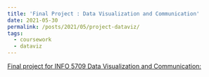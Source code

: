 ```yaml
---
title: 'Final Project : Data Visualization and Communication'
date: 2021-05-30
permalink: /posts/2021/05/project-dataviz/
tags:
  - coursework
  - dataviz
---
```


[Final project for INFO 5709 Data Visualization and Communication:](https://sites.google.com/view/5709final-saulmtz/home?authuser=0) 


